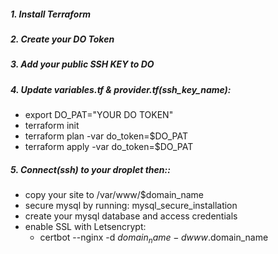 ##### 1. Install Terraform
##### 2. Create your DO Token
##### 3. Add your public SSH KEY to DO
##### 4. Update variables.tf & provider.tf(ssh_key_name):
 - export DO_PAT="YOUR DO TOKEN"
 - terraform init
 - terraform plan -var do_token=$DO_PAT
 - terraform apply -var do_token=$DO_PAT

##### 5. Connect(ssh) to your droplet then::
- copy your site to /var/www/$domain_name
- secure mysql by running: mysql_secure_installation
- create your mysql database and access credentials
- enable SSL with Letsencrypt:
   + certbot --nginx -d $domain_name -d www.$domain_name

